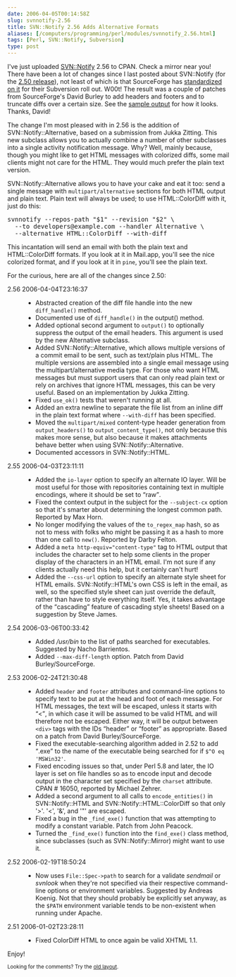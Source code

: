 ```yaml
--- 
date: 2006-04-05T00:14:58Z
slug: svnnotify-2.56
title: SVN::Notify 2.56 Adds Alternative Formats
aliases: [/computers/programming/perl/modules/svnnotify_2.56.html]
tags: [Perl, SVN::Notify, Subversion]
type: post
---
```


<p>I've just uploaded <a href="http://search.cpan.org/dist/SVN-Notify/" title="SVN::Notify on CPAN">SVN::Notify</a> 2.56 to CPAN. Check a mirror near you! There have been a lot of changes since I last posted about SVN::Notify (for the <a href="/computers/programming/perl/modules/svnnotify_2.50.html" title="SVN::Notify 2.50 Announcement">2.50 release</a>), not least of which is that SourceForge has <a href="http://sourceforge.net/docs/E09#svn_notify" title="SourceForge: Commit Notifications via Email (SVN::Notify)">standardized on it</a> for their Subversion roll out. W00t! The result was a couple of patches from SourceForge's David Burley to add headers and footers and to truncate diffs over a certain size. See the <a href="http://www.justatheory.com/computers/programming/perl/modules/svnnotify-2.56_colordiff_example.html" title="Example output from SVN::Notify 2.56">sample output</a> for how it looks. Thanks, David!</p>

<p>The change I'm most pleased with in 2.56 is the addition of SVN::Notify::Alternative, based on a submission from Jukka Zitting. This new subclass allows you to actually combine a number of other subclasses into a single activity notification message. Why? Well, mainly because, though you might like to get HTML messages with colorized diffs, some mail clients might not care for the HTML. They would much prefer the plain text version.</p>

<p>SVN::Notify::Alternative allows you to have your cake and eat it too: send a single message with <code>multipart/alternative</code> sections for both HTML output and plain text. Plain text will always be used; to use HTML::ColorDiff with it, just do this:</p>

<pre>
svnnotify --repos-path &quot;$1&quot; --revision &quot;$2&quot; \
  --to developers@example.com --handler Alternative \
  --alternative HTML::ColorDiff --with-diff
</pre>

<p>This incantation will send an email with both the plain text and HTML::ColorDiff formats. If you look at it in Mail.app, you'll see the nice colorized format, and if you look at it in <code>pine</code>, you'll see the plain text.</p>

<p>For the curious, here are all of the changes since 2.50:</p>

<dl>
  <dt>2.56  2006-04-04T23:16:37</dt>
  <dd>
    <ul>
      <li>Abstracted creation of the diff file handle into the new <code>diff_handle()</code>
        method.</li>
      <li>Documented use of <code>diff_handle()</code> in the output() method.</li>
      <li>Added optional second argument to <code>output()</code> to optionally suppress the
        output of the email headers. This argument is used by the new
        Alternative subclass.</li>
      <li>Added SVN::Notify::Alternative, which allows multiple versions of a
        commit email to be sent, such as text/plain plus HTML. The multiple
        versions are assembled into a single email message using the
        multipart/alternative media type. For those who want HTML messages but
        must support users that can only read plain text or rely on archives
        that ignore HTML messages, this can be very useful. Based on an
        implementation by Jukka Zitting.</li>
      <li>Fixed <code>use_ok()</code> tests that weren't running at all.</li>
      <li>Added an extra newline to separate the file list from an inline diff
        in the plain text format where <code>--with-diff</code> has been specified.</li>
      <li>Moved the <code>multipart/mixed</code> content-type header generation from
        <code>output_headers()</code> to <code>output_content_type()</code>, not only because this makes
        more sense, but also because it makes attachments behave better when
        using SVN::Notify::Alternative.</li>
      <li>Documented accessors in SVN::Notify::HTML.</li>
    </ul>
  </dd>

  <dt>2.55  2006-04-03T23:11:11</dt>
  <dd>
    <ul>
      <li>Added the <code>io-layer</code> option to specify an alternate IO layer. Will be
        most useful for those with repositories containing text in multiple
        encodings, where it should be set to <q>raw</q>.</li>
      <li>Fixed the context output in the subject for the <code>--subject-cx</code> option
        so that it's smarter about determining the longest common path.
        Reported by Max Horn.</li>
      <li>No longer modifying the values of the <code>to_regex_map</code> hash, so as not
        to mess with folks who might be passing it as a hash to more than one
        call to <code>new()</code>. Reported by Darby Felton.</li>
      <li>Added a <code>meta http-equiv=&quot;content-type&quot;</code> tag to HTML output that
        includes the character set to help some clients in the proper display
        of the characters in an HTML email. I'm not sure if any clients
        actually need this help, but it certainly can't hurt!</li>
      <li>Added the <code>--css-url</code> option to specify an alternate style sheet for
        HTML emails. SVN::Notify::HTML's own CSS is left in the email, as
        well, so the specified style sheet can just override the default,
        rather than have to style everything itself. Yes, it takes advantage
        of the <q>cascading</q> feature of cascading style sheets! Based on a
        suggestion by Steve James.</li>
    </ul>
  </dd>

  <dt>2.54  2006-03-06T00:33:42</dt>
  <dd>
    <ul>
      <li>Added <em>/usr/bin</em> to the list of paths searched for executables.
        Suggested by Nacho Barrientos.</li>
      <li>Added <code>--max-diff-length</code> option. Patch from David Burley/SourceForge.</li>
    </ul>
  </dd>

  <dt>2.53  2006-02-24T21:30:48</dt>
  <dd>
    <ul>
      <li>Added <code>header</code> and <code>footer</code> attributes and command-line options to
        specify text to be put at the head and foot of each message. For HTML
        messages, the text will be escaped, unless it starts with <q>&lt;</q>, in
        which case it will be assumed to be valid HTML and will therefore not
        be escaped. Either way, it will be output between <code>&lt;div&gt;</code> tags with the
        IDs <q>header</q> or <q>footer</q> as appropriate. Based on a patch from David
        Burley/SourceForge.</li>
      <li>Fixed the executable-searching algorithm added in 2.52 to add <q>.exe</q>
        to the name of the executable being searched for if <code>$^O eq &#x0027;MSWin32&#x0027;</code>.</li>
      <li>Fixed encoding issues so that, under Perl 5.8 and later, the IO layer
        is set on file handles so as to encode input and decode output in the
        character set specified by the <code>charset</code> attribute. CPAN # 16050,
        reported by Michael Zehrer.</li>
      <li>Added a second argument to all calls to <code>encode_entities()</code> in
        SVN::Notify::HTML and SVN::Notify::HTML::ColorDiff so that only &#x0027;&gt;&#x0027;.
        &#x0027;&lt;&#x0027;, &#x0027;&amp;&#x0027;, and &#x0027;&quot;&#x0027; are escaped.</li>
      <li>Fixed a bug in the <code>_find_exe()</code> function that was attempting to modify
        a constant variable. Patch from John Peacock.</li>
      <li>Turned the <code>_find_exe()</code> function into the <code>find_exe()</code> class method,
        since subclasses (such as SVN::Notify::Mirror) might want to use it.</li>
    </ul>
  </dd>

  <dt>2.52  2006-02-19T18:50:24</dt>
  <dd>
    <ul>
      <li>Now uses <code>File::Spec-&gt;path</code> to search for a validate <em>sendmail</em> or <em>svnlook</em>
        when they're not specified via their respective command-line options or
        environment variables. Suggested by Andreas Koenig. Not that they
        should probably be explicitly set anyway, as the <code>$PATH</code> environment
        variable tends to be non-existent when running under Apache.</li>
    </ul>
  </dd>

  <dt>2.51  2006-01-02T23:28:11</dt>
  <dd>
    <ul>
      <li>Fixed ColorDiff HTML to once again be valid XHTML 1.1.</li>
    </ul>
  </dd>
</dl>

<p>Enjoy!</p>

<p class="past"><small>Looking for the comments? Try the <a rel="nofollow" href="//past.justatheory.com/computers/programming/perl/modules/svnnotify_2.56.html">old layout</a>.</small></p>


